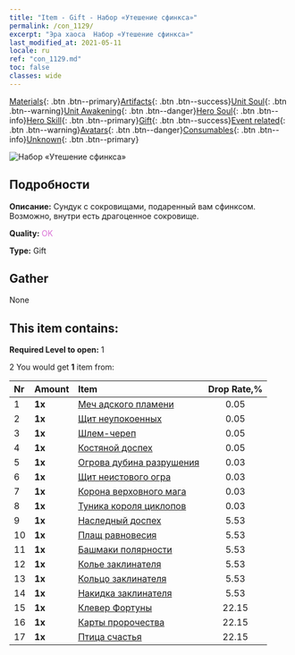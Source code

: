 ```yaml
---
title: "Item - Gift - Набор «Утешение сфинкса»"
permalink: /con_1129/
excerpt: "Эра хаоса  Набор «Утешение сфинкса»"
last_modified_at: 2021-05-11
locale: ru
ref: "con_1129.md"
toc: false
classes: wide
---
```

 [Materials](/ItemsRU/){: .btn .btn--primary}[Artifacts](/ItemsRU/Artifacts/){: .btn .btn--success}[Unit Soul](/ItemsRU/UnitSoul/){: .btn .btn--warning}[Unit Awakening](/ItemsRU/UnitAwakening/){: .btn .btn--danger}[Hero Soul](/ItemsRU/HeroSoul/){: .btn .btn--info}[Hero Skill](/ItemsRU/HeroSkill/){: .btn .btn--primary}[Gift](/ItemsRU/Gift/){: .btn .btn--success}[Event related](/ItemsRU/Events/){: .btn .btn--warning}[Avatars](/ItemsRU/Avatars/){: .btn .btn--danger}[Consumables](/ItemsRU/Consumables/){: .btn .btn--info}[Unknown](/ItemsRU/Unknown/){: .btn .btn--primary}

 ![Набор «Утешение сфинкса»](/images/t/i_907002.png)

## Подробности
 **Описание:** Сундук с сокровищами, подаренный вам сфинксом. Возможно, внутри есть драгоценное сокровище.

 **Quality:** <span style="color: #DA70D6">OK</span>

 **Type:** Gift

## Gather

  None

## This item contains:

 **Required Level to open:** 1

 2 You would get **1** item  from:

  | Nr | Amount |     Item    | Drop Rate,% |
  |:---|:-------|:------------|:---------:|
  | 1 |  **1x** | [Меч адского пламени](/ItemsRU/art_121/) | 0.05 | 
  | 2 |  **1x** | [Щит неупокоенных](/ItemsRU/art_122/) | 0.05 | 
  | 3 |  **1x** | [Шлем-череп](/ItemsRU/art_123/) | 0.05 | 
  | 4 |  **1x** | [Костяной доспех](/ItemsRU/art_124/) | 0.05 | 
  | 5 |  **1x** | [Огрова дубина разрушения](/ItemsRU/art_125/) | 0.03 | 
  | 6 |  **1x** | [Щит неистового огра](/ItemsRU/art_126/) | 0.03 | 
  | 7 |  **1x** | [Корона верховного мага](/ItemsRU/art_127/) | 0.03 | 
  | 8 |  **1x** | [Туника короля циклопов](/ItemsRU/art_128/) | 0.03 | 
  | 9 |  **1x** | [Наследный доспех](/ItemsRU/art_118/) | 5.53 | 
  | 10 |  **1x** | [Плащ равновесия](/ItemsRU/art_119/) | 5.53 | 
  | 11 |  **1x** | [Башмаки полярности](/ItemsRU/art_120/) | 5.53 | 
  | 12 |  **1x** | [Колье заклинателя](/ItemsRU/art_115/) | 5.53 | 
  | 13 |  **1x** | [Кольцо заклинателя](/ItemsRU/art_116/) | 5.53 | 
  | 14 |  **1x** | [Накидка заклинателя](/ItemsRU/art_117/) | 5.53 | 
  | 15 |  **1x** | [Клевер Фортуны](/ItemsRU/art_109/) | 22.15 | 
  | 16 |  **1x** | [Карты пророчества](/ItemsRU/art_110/) | 22.15 | 
  | 17 |  **1x** | [Птица счастья](/ItemsRU/art_111/) | 22.15 | 
